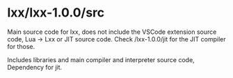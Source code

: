 # lxx/lxx-1.0.0/src
Main source code for lxx, does not include the VSCode extension source code, Lua -> Lxx or JIT source code. Check /lxx-1.0.0/jit for the JIT compiler for those.

Includes libraries and main compiler and interpreter source code, Dependency for jit.
